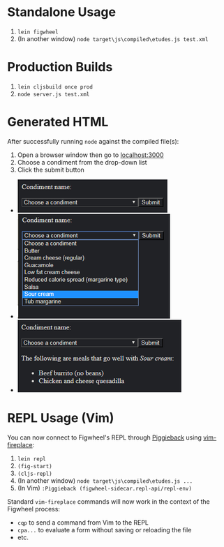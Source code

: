 # Standalone Usage

1. `lein figwheel`
2. (In another window) `node target\js\compiled\etudes.js test.xml`


# Production Builds

1. `lein cljsbuild once prod`
2. `node server.js test.xml`


# Generated HTML

After successfully running `node` against the compiled file(s):

1. Open a browser window then go to [localhost:3000](localhost:3000)
2. Choose a condiment from the drop-down list
3. Click the submit button

- ![image](/etudes-4-2/images/image-1.png)
- ![image](/etudes-4-2/images/image-2.png)
- ![image](/etudes-4-2/images/image-3.png)


# REPL Usage (Vim)

You can now connect to Figwheel's REPL through
[Piggieback](https://github.com/cemerick/piggieback) using
[vim-fireplace](https://github.com/tpope/vim-fireplace):

1. `lein repl`
2. `(fig-start)`
3. `(cljs-repl)`
4. (In another window) `node target\js\compiled\etudes.js ...`
5. (In Vim) `:Piggieback (figwheel-sidecar.repl-api/repl-env)`

Standard `vim-fireplace` commands will now work in the context of the
Figwheel process:

- `cqp` to send a command from Vim to the REPL
- `cpa...` to evaluate a form without saving or reloading the file
- etc.
